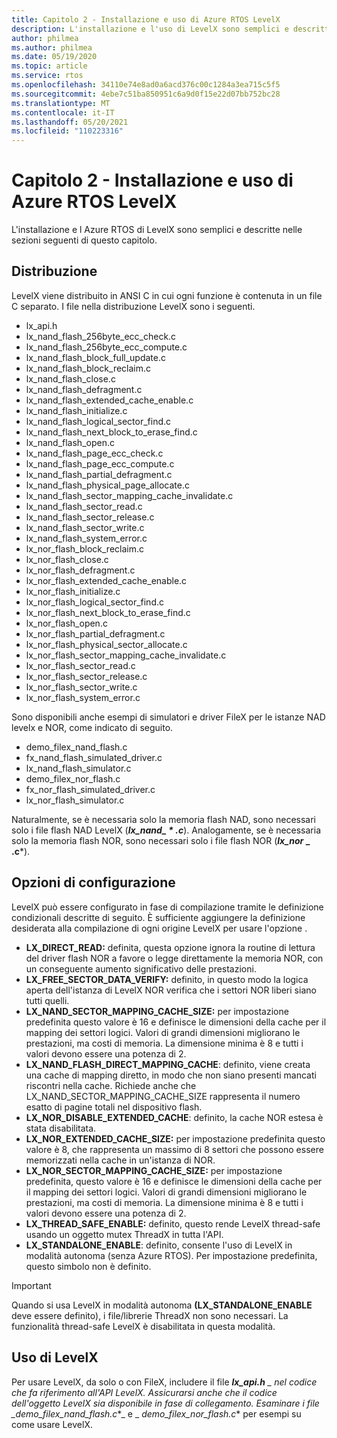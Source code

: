 ```yaml
---
title: Capitolo 2 - Installazione e uso di Azure RTOS LevelX
description: L'installazione e l'uso di LevelX sono semplici e descritti nelle sezioni seguenti di questo capitolo.
author: philmea
ms.author: philmea
ms.date: 05/19/2020
ms.topic: article
ms.service: rtos
ms.openlocfilehash: 34110e74e8ad0a6acd376c00c1284a3ea715c5f5
ms.sourcegitcommit: 4ebe7c51ba850951c6a9d0f15e22d07bb752bc28
ms.translationtype: MT
ms.contentlocale: it-IT
ms.lasthandoff: 05/20/2021
ms.locfileid: "110223316"
---
```

# <a name="chapter-2---installation-and-use-of-azure-rtos-levelx"></a>Capitolo 2 - Installazione e uso di Azure RTOS LevelX

L'installazione e l Azure RTOS di LevelX sono semplici e descritte nelle sezioni seguenti di questo capitolo.

## <a name="distribution"></a>Distribuzione

LevelX viene distribuito in ANSI C in cui ogni funzione è contenuta in un file C separato. I file nella distribuzione LevelX sono i seguenti.
- lx_api.h
- lx_nand_flash_256byte_ecc_check.c
- lx_nand_flash_256byte_ecc_compute.c
- lx_nand_flash_block_full_update.c
- lx_nand_flash_block_reclaim.c
- lx_nand_flash_close.c
- lx_nand_flash_defragment.c  
- lx_nand_flash_extended_cache_enable.c
- lx_nand_flash_initialize.c
- lx_nand_flash_logical_sector_find.c
- lx_nand_flash_next_block_to_erase_find.c
- lx_nand_flash_open.c
- lx_nand_flash_page_ecc_check.c
- lx_nand_flash_page_ecc_compute.c  
- lx_nand_flash_partial_defragment.c
- lx_nand_flash_physical_page_allocate.c
- lx_nand_flash_sector_mapping_cache_invalidate.c
- lx_nand_flash_sector_read.c
- lx_nand_flash_sector_release.c
- lx_nand_flash_sector_write.c
- lx_nand_flash_system_error.c
- lx_nor_flash_block_reclaim.c
- lx_nor_flash_close.c
- lx_nor_flash_defragment.c  
- lx_nor_flash_extended_cache_enable.c
- lx_nor_flash_initialize.c
- lx_nor_flash_logical_sector_find.c
- lx_nor_flash_next_block_to_erase_find.c
- lx_nor_flash_open.c
- lx_nor_flash_partial_defragment.c
- lx_nor_flash_physical_sector_allocate.c
- lx_nor_flash_sector_mapping_cache_invalidate.c
- lx_nor_flash_sector_read.c
- lx_nor_flash_sector_release.c
- lx_nor_flash_sector_write.c
- lx_nor_flash_system_error.c

Sono disponibili anche esempi di simulatori e driver FileX per le istanze NAD levelx e NOR, come indicato di seguito.

- demo_filex_nand_flash.c  
- fx_nand_flash_simulated_driver.c
- lx_nand_flash_simulator.c
- demo_filex_nor_flash.c  
- fx_nor_flash_simulated_driver.c
- lx_nor_flash_simulator.c

Naturalmente, se è necessaria solo la memoria flash NAD, sono necessari solo i file flash NAD LevelX (***lx_nand_ \* .c***). Analogamente, se è necessaria solo la memoria flash NOR, sono necessari solo i file flash NOR (**_lx_nor_ \_ .c***).

## <a name="configuration-options"></a>Opzioni di configurazione

LevelX può essere configurato in fase di compilazione tramite le definizione condizionali descritte di seguito. È sufficiente aggiungere la definizione desiderata alla compilazione di ogni origine LevelX per usare l'opzione .

- **LX_DIRECT_READ:** definita, questa opzione ignora la routine di lettura del driver flash NOR a favore o legge direttamente la memoria NOR, con un conseguente aumento significativo delle prestazioni.
- **LX_FREE_SECTOR_DATA_VERIFY:** definito, in questo modo la logica aperta dell'istanza di LevelX NOR verifica che i settori NOR liberi siano tutti quelli.
- **LX_NAND_SECTOR_MAPPING_CACHE_SIZE:** per impostazione predefinita questo valore è 16 e definisce le dimensioni della cache per il mapping dei settori logici. Valori di grandi dimensioni migliorano le prestazioni, ma costi di memoria. La dimensione minima è 8 e tutti i valori devono essere una potenza di 2.
- **LX_NAND_FLASH_DIRECT_MAPPING_CACHE**: definito, viene creata una cache di mapping diretto, in modo che non siano presenti mancati riscontri nella cache. Richiede anche che LX_NAND_SECTOR_MAPPING_CACHE_SIZE rappresenta il numero esatto di pagine totali nel dispositivo flash.
- **LX_NOR_DISABLE_EXTENDED_CACHE**: definito, la cache NOR estesa è stata disabilitata.
- **LX_NOR_EXTENDED_CACHE_SIZE:** per impostazione predefinita questo valore è 8, che rappresenta un massimo di 8 settori che possono essere memorizzati nella cache in un'istanza di NOR.
- **LX_NOR_SECTOR_MAPPING_CACHE_SIZE:** per impostazione predefinita, questo valore è 16 e definisce le dimensioni della cache per il mapping dei settori logici. Valori di grandi dimensioni migliorano le prestazioni, ma costi di memoria. La dimensione minima è 8 e tutti i valori devono essere una potenza di 2.
- **LX_THREAD_SAFE_ENABLE:** definito, questo rende LevelX thread-safe usando un oggetto mutex ThreadX in tutta l'API.
- **LX_STANDALONE_ENABLE**: definito, consente l'uso di LevelX in modalità autonoma (senza Azure RTOS). Per impostazione predefinita, questo simbolo non è definito.

> [!IMPORTANT]
> Quando si usa LevelX in modalità autonoma **(LX_STANDALONE_ENABLE** deve essere definito), i file/librerie ThreadX non sono necessari. La funzionalità thread-safe LevelX è disabilitata in questa modalità.

## <a name="using-levelx"></a>Uso di LevelX

Per usare LevelX, da solo o con FileX, includere il file ***lx_api.h** _ nel codice che fa riferimento all'API LevelX. Assicurarsi anche che il codice dell'oggetto LevelX sia disponibile in fase di collegamento. Esaminare i file _*_demo_filex_nand_flash.c_*_ e _ *_demo_filex_nor_flash.c_** per esempi su come usare LevelX.
